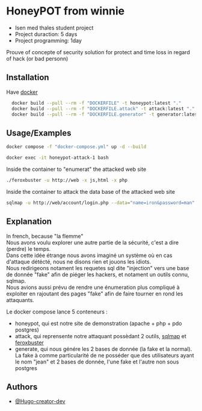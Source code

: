 # HoneyPOT from winnie
- Isen med thales student project  
- Project duraction: 5 days 
- Project programming: 1day

Prouve of concepte of security solution for protect and time loss in regard of hack (or bad personn)


## Installation

Have [docker](https://docs.docker.com/engine/install/)

```bash
  docker build --pull --rm -f "DOCKERFILE" -t honeypot:latest "."
  docker build --pull --rm -f "DOCKERFILE.attack" -t attack:latest "."
  docker build --pull --rm -f "DOCKERFILE.generator" -t generator:latest "."
```
    
## Usage/Examples

```bash
docker compose -f "docker-compose.yml" up -d --build
```
```bash
docker exec -it honeypot-attack-1 bash
```
Inside the container to "enumerat" the attacked web site
```bash
./feroxbuster -u http://web -x js,html -x php
```
Inside the container to attack the data base of the attacked web site
```bash
sqlmap -u http://web/account/login.php --data="name=iron&password=man" --method POST --dump
```


## Explanation
In french, because "la flemme"  
Nous avons voulu explorer une autre partie de la sécurité, c'est a dire (perdre) le temps.  
Dans cette idée étrange nous avons imaginé un système où en cas d'attaque détécté, nous ne disons rien et jouons les idiots.  
Nous redirigeons notament les requetes sql dite "injection" vers une base de donnée "fake" afin de piéger les hackers, et notament un outils connu, sqlmap.  
Nous avions aussi prévu de rendre une énumeration plus compliqué à exploiter en rajoutant des pages "fake" afin de faire tourner en rond les attaquants.

Le docker compose lance 5 conteneurs :
- honeypot, qui est notre site de demonstration (apache + php + pdo postgres)
- attack, qui reprensente notre attaquant possèdant 2 outils, [sqlmap](https://sqlmap.org/) et [feroxbuster](https://github.com/epi052/feroxbuster)
- generate, qui nous génére les 2 bases de donnée (la fake et la normal). La fake à comme particularité de ne posséder que des utilisateurs ayant le nom "jean"
et 2 bases de donnée, l'une fake et l'autre non sous postgres 


## Authors

- [@Hugo-creator-dev](https://github.com/Hugo-creator-dev)